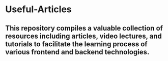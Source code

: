 # Useful-Articles

## This repository compiles a valuable collection of resources including articles, video lectures, and tutorials to facilitate the learning process of various frontend and backend technologies.
